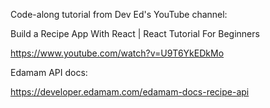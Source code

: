 Code-along tutorial from Dev Ed's YouTube channel:

Build a Recipe App With React | React Tutorial For Beginners

https://www.youtube.com/watch?v=U9T6YkEDkMo

Edamam API docs:

https://developer.edamam.com/edamam-docs-recipe-api
